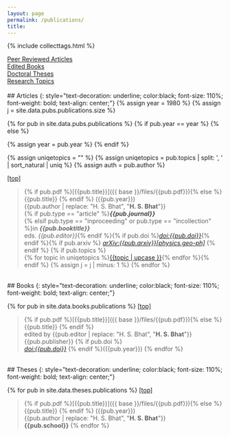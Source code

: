 ```yaml
---
layout: page
permalink: /publications/
title: 
---
```



{% include collecttags.html %}

<div class="container">
	<div class="section">
		<div id="link_bar">
		   <a href="#peer-reviewed-publications">Peer Reviewed Articles</a> 
		</div>
	</div>
	<div class="section">
		<div id="link_bar">
		   <a href="#books">Edited Books</a>
		</div>
	</div>
	<div class="section">
		<div id="link_bar">
		   <a href="#theses">Doctoral Theses</a>
		</div>
	</div>
	<div class="section">
		<div id="link_bar">
		   <a href="/topics/">Research Topics</a>
		</div>
	</div>
</div>

<br>
## Articles
{: style="text-decoration: underline; color:black; font-size: 110%; font-weight: bold; text-align: center;"}
{% assign year = 1980 %}
{% assign j = site.data.pubs.publications.size %}

{% for pub in site.data.pubs.publications %}
{% if pub.year == year %} 
{% else %} 

{% assign year = pub.year %}
{% endif %} 

{% assign uniqetopics = "" %}
{% assign uniqetopics = pub.topics | split: ', ' | sort_natural | uniq %} 
{% assign auth = pub.author %}

<span id="link_bar3"><a href="#top">[top]</a></span><br>

>  {% if pub.pdf %}[{{pub.title}}]({{ base }}/files/{{pub.pdf}}){% else %} {{pub.title}} {% endif %}
({{pub.year}})<br>{{pub.author | replace: "H. S. Bhat", "**H. S. Bhat**"}}<br>
{% if pub.type == "article" %}<span style="color:#444">***{{pub.journal}}*** <br></span>
{% elsif pub.type == "inproceeding" or pub.type == "incollection" %}in <span style="color:#666">***{{pub.booktitle}}***</span>
<br>eds. *{{pub.editor}}*{% endif %}{% if pub.doi %}[*doi:{{pub.doi}}*](https://doi.org/{{pub.doi}}){% endif %}{% if pub.arxiv %} [*arXiv:{{pub.arxiv}}[physics.geo-ph]*](https://arxiv.org/pdf/{{pub.arxiv}}.pdf) {% endif %}
{% if pub.topics %}<br>{% for topic in uniqetopics %}<span id="link_bar2"><a href="{{ base }}/topics/#{{topic|slugify}}">{{topic | upcase }}</a></span>{% endfor %}{% endif %}
{% assign j = j | minus: 1 %}
{% endfor %}

<br>
## Books
{: style="text-decoration: underline; color:black; font-size: 110%; font-weight: bold; text-align: center;"}

{% for pub in site.data.books.publications %}
<span id="link_bar3"><a href="#top">[top]</a></span><br>

> {% if pub.pdf %}[{{pub.title}}]({{ base }}/files/{{pub.pdf}}){% else %}{{pub.title}} {% endif %}
<br>edited by {{pub.editor | replace: "H. S. Bhat", "**H. S. Bhat**"}}<br>
{{pub.publisher}} {% if pub.doi %} <br>[*doi:{{pub.doi}}*](https://doi.org/{{pub.doi}})  {% endif %}({{pub.year}}) 
{% endfor %}


<br>
## Theses
{: style="text-decoration: underline; color:black; font-size: 110%; font-weight: bold; text-align: center;"}

{% for pub in site.data.theses.publications %}
<span id="link_bar3"><a href="#top">[top]</a></span><br>

> {% if pub.pdf %}[{{pub.title}}]({{ base }}/files/{{pub.pdf}}){% else %}{{pub.title}} {% endif %} ({{pub.year}})<br>
{{pub.author | replace: "H. S. Bhat", "**H. S. Bhat**"}}<br>
**{{pub.school}}** 
{% endfor %}


[LG]: http://www.geologie.ens.fr
[ENS]: http://www.ens.fr
[topics]: /topics/
